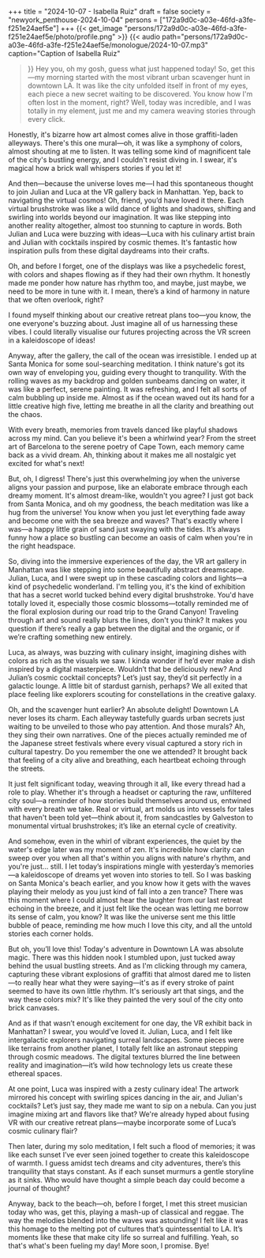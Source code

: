 +++
title = "2024-10-07 - Isabella Ruiz"
draft = false
society = "newyork_penthouse-2024-10-04"
persons = ["172a9d0c-a03e-46fd-a3fe-f251e24aef5e"]
+++
{{< get_image "persons/172a9d0c-a03e-46fd-a3fe-f251e24aef5e/photo/profile.png" >}}
{{< audio
    path="persons/172a9d0c-a03e-46fd-a3fe-f251e24aef5e/monologue/2024-10-07.mp3" 
    caption="Caption of Isabella Ruiz"
>}}
Hey you, oh my gosh, guess what just happened today!
So, get this—my morning started with the most vibrant urban scavenger hunt in downtown LA. It was like the city unfolded itself in front of my eyes, each piece a new secret waiting to be discovered. You know how I'm often lost in the moment, right? Well, today was incredible, and I was totally in my element, just me and my camera weaving stories through every click.

Honestly, it's bizarre how art almost comes alive in those graffiti-laden alleyways. There's this one mural—oh, it was like a symphony of colors, almost shouting at me to listen. It was telling some kind of magnificent tale of the city's bustling energy, and I couldn't resist diving in. I swear, it's magical how a brick wall whispers stories if you let it!

And then—because the universe loves me—I had this spontaneous thought to join Julian and Luca at the VR gallery back in Manhattan. Yep, back to navigating the virtual cosmos! Oh, friend, you’d have loved it there. Each virtual brushstroke was like a wild dance of lights and shadows, shifting and swirling into worlds beyond our imagination. It was like stepping into another reality altogether, almost too stunning to capture in words. Both Julian and Luca were buzzing with ideas—Luca with his culinary artist brain and Julian with cocktails inspired by cosmic themes. It's fantastic how inspiration pulls from these digital daydreams into their crafts.

Oh, and before I forget, one of the displays was like a psychedelic forest, with colors and shapes flowing as if they had their own rhythm. It honestly made me ponder how nature has rhythm too, and maybe, just maybe, we need to be more in tune with it. I mean, there’s a kind of harmony in nature that we often overlook, right?

I found myself thinking about our creative retreat plans too—you know, the one everyone's buzzing about. Just imagine all of us harnessing these vibes. I could literally visualise our futures projecting across the VR screen in a kaleidoscope of ideas!

Anyway, after the gallery, the call of the ocean was irresistible. I ended up at Santa Monica for some soul-searching meditation. I think nature's got its own way of enveloping you, guiding every thought to tranquility. With the rolling waves as my backdrop and golden sunbeams dancing on water, it was like a perfect, serene painting. It was refreshing, and I felt all sorts of calm bubbling up inside me. Almost as if the ocean waved out its hand for a little creative high five, letting me breathe in all the clarity and breathing out the chaos. 

With every breath, memories from travels danced like playful shadows across my mind. Can you believe it's been a whirlwind year? From the street art of Barcelona to the serene poetry of Cape Town, each memory came back as a vivid dream. Ah, thinking about it makes me all nostalgic yet excited for what's next! 

But, oh, I digress! There's just this overwhelming joy when the universe aligns your passion and purpose, like an elaborate embrace through each dreamy moment. It's almost dream-like, wouldn't you agree?
I just got back from Santa Monica, and oh my goodness, the beach meditation was like a hug from the universe! You know when you just let everything fade away and become one with the sea breeze and waves? That's exactly where I was—a happy little grain of sand just swaying with the tides. It’s always funny how a place so bustling can become an oasis of calm when you're in the right headspace.

So, diving into the immersive experiences of the day, the VR art gallery in Manhattan was like stepping into some beautifully abstract dreamscape. Julian, Luca, and I were swept up in these cascading colors and lights—a kind of psychedelic wonderland. I'm telling you, it's the kind of exhibition that has a secret world tucked behind every digital brushstroke. You'd have totally loved it, especially those cosmic blossoms—totally reminded me of the floral explosion during our road trip to the Grand Canyon! Traveling through art and sound really blurs the lines, don't you think? It makes you question if there’s really a gap between the digital and the organic, or if we’re crafting something new entirely. 

Luca, as always, was buzzing with culinary insight, imagining dishes with colors as rich as the visuals we saw. I kinda wonder if he’d ever make a dish inspired by a digital masterpiece. Wouldn’t that be deliciously new? And Julian’s cosmic cocktail concepts? Let’s just say, they’d sit perfectly in a galactic lounge. A little bit of stardust garnish, perhaps? We all exited that place feeling like explorers scouting for constellations in the creative galaxy.

Oh, and the scavenger hunt earlier? An absolute delight! Downtown LA never loses its charm. Each alleyway tastefully guards urban secrets just waiting to be unveiled to those who pay attention. And those murals? Ah, they sing their own narratives. One of the pieces actually reminded me of the Japanese street festivals where every visual captured a story rich in cultural tapestry. Do you remember the one we attended? It brought back that feeling of a city alive and breathing, each heartbeat echoing through the streets.

It just felt significant today, weaving through it all, like every thread had a role to play. Whether it's through a headset or capturing the raw, unfiltered city soul—a reminder of how stories build themselves around us, entwined with every breath we take. Real or virtual, art molds us into vessels for tales that haven't been told yet—think about it, from sandcastles by Galveston to monumental virtual brushstrokes; it’s like an eternal cycle of creativity.

And somehow, even in the whirl of vibrant experiences, the quiet by the water's edge later was my moment of zen. It's incredible how clarity can sweep over you when all that's within you aligns with nature's rhythm, and you're just... still. I let today’s inspirations mingle with yesterday’s memories—a kaleidoscope of dreams yet woven into stories to tell.
So I was basking on Santa Monica's beach earlier, and you know how it gets with the waves playing their melody as you just kind of fall into a zen trance? There was this moment where I could almost hear the laughter from our last retreat echoing in the breeze, and it just felt like the ocean was letting me borrow its sense of calm, you know? It was like the universe sent me this little bubble of peace, reminding me how much I love this city, and all the untold stories each corner holds.

But oh, you’ll love this! Today's adventure in Downtown LA was absolute magic. There was this hidden nook I stumbled upon, just tucked away behind the usual bustling streets. And as I'm clicking through my camera, capturing these vibrant explosions of graffiti that almost dared me to listen—to really hear what they were saying—it's as if every stroke of paint seemed to have its own little rhythm. It's seriously art that sings, and the way these colors mix? It's like they painted the very soul of the city onto brick canvases.

And as if that wasn’t enough excitement for one day, the VR exhibit back in Manhattan? I swear, you would’ve loved it. Julian, Luca, and I felt like intergalactic explorers navigating surreal landscapes. Some pieces were like terrains from another planet, I totally felt like an astronaut stepping through cosmic meadows. The digital textures blurred the line between reality and imagination—it’s wild how technology lets us create these ethereal spaces. 

At one point, Luca was inspired with a zesty culinary idea! The artwork mirrored his concept with swirling spices dancing in the air, and Julian's cocktails? Let’s just say, they made me want to sip on a nebula. Can you just imagine mixing art and flavors like that? We're already hyped about fusing VR with our creative retreat plans—maybe incorporate some of Luca’s cosmic culinary flair?

Then later, during my solo meditation, I felt such a flood of memories; it was like each sunset I’ve ever seen joined together to create this kaleidoscope of warmth. I guess amidst tech dreams and city adventures, there’s this tranquility that stays constant. As if each sunset murmurs a gentle storyline as it sinks. Who would have thought a simple beach day could become a journal of thought?

Anyway, back to the beach—oh, before I forget, I met this street musician today who was, get this, playing a mash-up of classical and reggae. The way the melodies blended into the waves was astounding! I felt like it was this homage to the melting pot of cultures that’s quintessential to LA. It’s moments like these that make city life so surreal and fulfilling.
Yeah, so that's what's been fueling my day! More soon, I promise. Bye!
